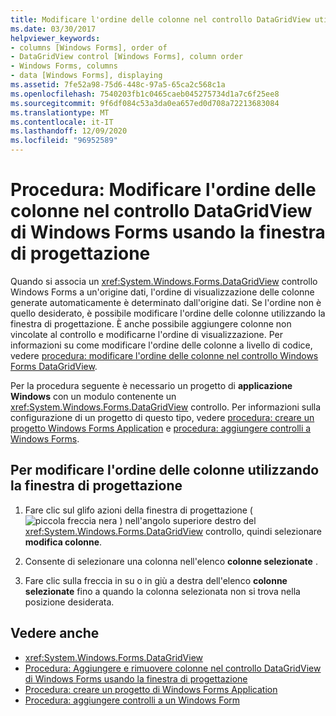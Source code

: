 ```yaml
---
title: Modificare l'ordine delle colonne nel controllo DataGridView utilizzando la finestra di progettazione
ms.date: 03/30/2017
helpviewer_keywords:
- columns [Windows Forms], order of
- DataGridView control [Windows Forms], column order
- Windows Forms, columns
- data [Windows Forms], displaying
ms.assetid: 7fe52a98-75d6-448c-97a5-65ca2c568c1a
ms.openlocfilehash: 7540203fb1c0465caeb045275734d1a7c6f25ee8
ms.sourcegitcommit: 9f6df084c53a3da0ea657ed0d708a72213683084
ms.translationtype: MT
ms.contentlocale: it-IT
ms.lasthandoff: 12/09/2020
ms.locfileid: "96952589"
---
```

# <a name="how-to-change-the-order-of-columns-in-the-windows-forms-datagridview-control-using-the-designer"></a>Procedura: Modificare l'ordine delle colonne nel controllo DataGridView di Windows Forms usando la finestra di progettazione

Quando si associa un <xref:System.Windows.Forms.DataGridView> controllo Windows Forms a un'origine dati, l'ordine di visualizzazione delle colonne generate automaticamente è determinato dall'origine dati. Se l'ordine non è quello desiderato, è possibile modificare l'ordine delle colonne utilizzando la finestra di progettazione. È anche possibile aggiungere colonne non vincolate al controllo e modificarne l'ordine di visualizzazione. Per informazioni su come modificare l'ordine delle colonne a livello di codice, vedere [procedura: modificare l'ordine delle colonne nel controllo Windows Forms DataGridView](how-to-change-the-order-of-columns-in-the-windows-forms-datagridview-control.md).

Per la procedura seguente è necessario un progetto di **applicazione Windows** con un modulo contenente un <xref:System.Windows.Forms.DataGridView> controllo. Per informazioni sulla configurazione di un progetto di questo tipo, vedere [procedura: creare un progetto Windows Forms Application](/visualstudio/ide/step-1-create-a-windows-forms-application-project) e [procedura: aggiungere controlli a Windows Forms](how-to-add-controls-to-windows-forms.md).

## <a name="to-change-the-column-order-using-the-designer"></a>Per modificare l'ordine delle colonne utilizzando la finestra di progettazione

1. Fare clic sul glifo azioni della finestra di progettazione ( ![ piccola freccia nera ](./media/designer-actions-glyph.gif) ) nell'angolo superiore destro del <xref:System.Windows.Forms.DataGridView> controllo, quindi selezionare **modifica colonne**.

2. Consente di selezionare una colonna nell'elenco **colonne selezionate** .

3. Fare clic sulla freccia in su o in giù a destra dell'elenco **colonne selezionate** fino a quando la colonna selezionata non si trova nella posizione desiderata.

## <a name="see-also"></a>Vedere anche

- <xref:System.Windows.Forms.DataGridView>
- [Procedura: Aggiungere e rimuovere colonne nel controllo DataGridView di Windows Forms usando la finestra di progettazione](add-and-remove-columns-in-the-datagrid-using-the-designer.md)
- [Procedura: creare un progetto di Windows Forms Application](/visualstudio/ide/step-1-create-a-windows-forms-application-project)
- [Procedura: aggiungere controlli a un Windows Form](how-to-add-controls-to-windows-forms.md)
